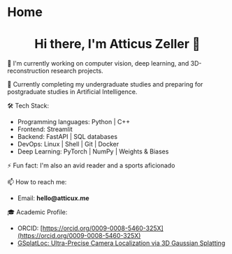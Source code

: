 # Home

<h1 align="center">Hi there, I'm Atticus Zeller 👋</h1>

🔭 I'm currently working on computer vision, deep learning, and 3D-reconstruction research projects.

🌱 Currently completing my undergraduate studies and preparing for postgraduate studies in Artificial Intelligence.

🛠️ Tech Stack:

- Programming languages: Python | C++
- Frontend: Streamlit
- Backend: FastAPI | SQL databases
- DevOps: Linux | Shell | Git | Docker
- Deep Learning: PyTorch | NumPy | Weights & Biases

⚡ Fun fact: I'm also an avid reader and a sports aficionado

📫 How to reach me:

- Email: __hello@atticux.me__

🎓 Academic Profile:

- ORCID: [https://orcid.org/0009-0008-5460-325X](https://orcid.org/0009-0008-5460-325X)
- [GSplatLoc: Ultra-Precise Camera Localization via 3D Gaussian Splatting](https://arxiv.org/abs/2412.20056)
